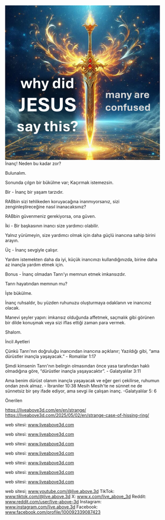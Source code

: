 ![Video cover image](../cover.jpg)
İnanç! Neden bu kadar zor?

Bulunalım.

Sonunda çılgın bir bükülme var; Kaçırmak istemezsin.

Bir - İnanç bir yaşam tarzıdır.

RABbin sizi tehlikeden koruyacağına inanmıyorsanız, sizi zenginleştireceğine nasıl inanacaksınız?

RABbin güvenmeniz gerekiyorsa, ona güven.

İki - Bir başkasının inancı size yardımcı olabilir.

Yalnız yürümeyin, size yardımcı olmak için daha güçlü inancına sahip birini arayın.

Üç - İnanç sevgiyle çalışır.

Yardım istemekten daha da iyi, küçük inancınızı kullandığınızda, birine daha az inançla yardım etmek için.

Bonus - İnanç olmadan Tanrı'yı ​​memnun etmek imkansızdır.

Tanrı hayatından memnun mu?

İşte bükülme.

İnanç ruhsaldır, bu yüzden ruhunuzu oluşturmaya odaklanın ve inancınız olacak.

Manevi şeyler yapın: imkansız olduğunda affetmek, saçmalık gibi görünen bir dilde konuşmak veya sizi iflas ettiği zaman para vermek.

Shalom.


İncil Ayetleri

Çünkü Tanrı'nın doğruluğu inancından inancına açıklanır; Yazıldığı gibi, “ama dürüstler inançla yaşayacak.” - Romalılar 1:17

Şimdi kimsenin Tanrı'nın belirgin olmasından önce yasa tarafından haklı olmadığına göre, “dürüstler inançla yaşayacaktır”. - Galatyalılar 3:11

Ama benim dürüst olanım inançla yaşayacak ve eğer geri çekilirse, ruhumun ondan zevk almaz. - İbraniler 10:38
Mesih Mesih'te ne sünnet ne de sünnetsiz bir şey ifade ediyor, ama sevgi ile çalışan inanç. -Galatyalılar 5: 6

Önerilen

https://liveabove3d.com/en/en/strange/
https://liveabove3d.com/2025/05/02/en/strange-case-of-hissing-ring/


web sitesi: www.liveabove3d.com

web sitesi: www.liveabove3d.com

web sitesi: www.liveabove3d.com

web sitesi: www.liveabove3d.com

web sitesi: www.liveabove3d.com

web sitesi: www.liveabove3d.com

web sitesi: www.liveabove3d.com

web sitesi; www.youtube.com/@live.above.3d
TikTok: www.tiktok.com/@live.above.3d
X: www.x.com/live_above_3d
Reddit: www.reddit.com/user/live-above-3d
Instagram: www.instagram.com/live.above.3d
Facebook: www.facebook.com/profile/100092339087423